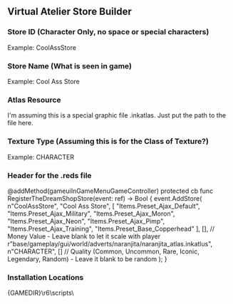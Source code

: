 ## Virtual Atelier Store Builder

### Store ID (Character Only, no space or special characters)
Example: CoolAssStore
### Store Name (What is seen in game)
Example: Cool Ass Store
### Atlas Resource
I'm assuming this is a special graphic file .inkatlas. Just put the path
to the file here.
### Texture Type (Assuming this is for the Class of Texture?)
Example: CHARACTER

### Header for the .reds file
@addMethod(gameuiInGameMenuGameController)
protected cb func RegisterTheDreamShopStore(event: ref<VirtualShopRegistration>) -> Bool {
  event.AddStore(
    n"CoolAssStore",
    "Cool Ass Store",
    [
    "Items.Preset_Ajax_Default",
    "Items.Preset_Ajax_Military",
    "Items.Preset_Ajax_Moron",
    "Items.Preset_Ajax_Neon",
    "Items.Preset_Ajax_Pimp",
    "Items.Preset_Ajax_Training",
    "Items.Preset_Base_Copperhead"
    ],
    [], // Money Value - Leave blank to let it scale with player
    r"base/gameplay/gui/world/adverts/naranjita/naranjita_atlas.inkatlus",
    n"CHARACTER",
    [] // Quality (Common, Uncommon, Rare, Iconic, Legendary, Random) - Leave it blank to be random
  );
}

### Installation Locations
{GAMEDIR}\r6\scripts\
